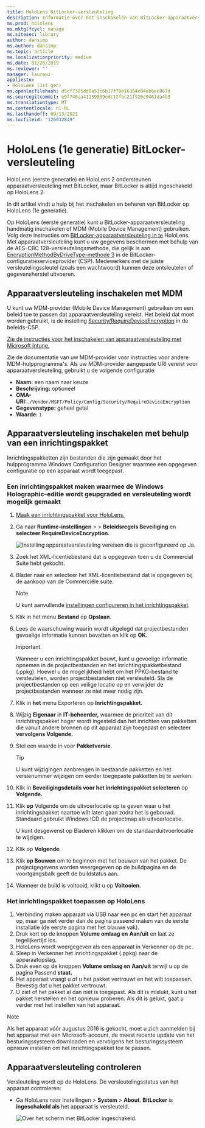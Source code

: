```yaml
---
title: HoloLens BitLocker-versleuteling
description: Informatie over het inschakelen van BitLocker-apparaatversleuteling om bestanden te beveiligen die zijn opgeslagen op HoloLens mixed reality apparaten.
ms.prod: hololens
ms.mktglfcycl: manage
ms.sitesec: library
author: dansimp
ms.author: dansimp
ms.topic: article
ms.localizationpriority: medium
ms.date: 01/26/2019
ms.reviewer: ''
manager: laurawi
appliesto:
- HoloLens (1st gen)
ms.openlocfilehash: d5cf7385dd0a53c6b17f79e16364e84ab6ec867d
ms.sourcegitcommit: e9f746aa41139859edc12fbc21f926c9461da4b3
ms.translationtype: MT
ms.contentlocale: nl-NL
ms.lasthandoff: 09/13/2021
ms.locfileid: "126032849"
---
```

# <a name="hololens-1st-gen-bitlocker-encryption"></a>HoloLens (1e generatie) BitLocker-versleuteling

HoloLens (eerste generatie) en HoloLens 2 ondersteunen apparaatversleuteling met BitLocker, maar BitLocker is altijd ingeschakeld op HoloLens 2.

In dit artikel vindt u hulp bij het inschakelen en beheren van BitLocker op HoloLens (1e generatie).

Op HoloLens (eerste generatie) kunt u BitLocker-apparaatversleuteling handmatig inschakelen of MDM (Mobile Device Management) gebruiken. Volg deze instructies om [BitLocker-apparaatversleuteling in te](/windows/security/information-protection/bitlocker/bitlocker-device-encryption-overview-windows-10#bitlocker-device-encryption) HoloLens. Met apparaatversleuteling kunt u uw gegevens beschermen met behulp van de AES-CBC 128-versleutelingsmethode, die gelijk is aan [EncryptionMethodByDriveType-methode 3](/windows/client-management/mdm/bitlocker-csp#encryptionmethodbydrivetype) in de BitLocker-configuratieserviceprovider (CSP). Medewerkers met de juiste versleutelingssleutel (zoals een wachtwoord) kunnen deze ontsleutelen of gegevensherstel uitvoeren.

## <a name="enable-device-encryption-using-mdm"></a>Apparaatversleuteling inschakelen met MDM

U kunt uw MDM-provider (Mobile Device Management) gebruiken om een beleid toe te passen dat apparaatversleuteling vereist. Het beleid dat moet worden gebruikt, is de instelling [Security/RequireDeviceEncryption](/windows/client-management/mdm/policy-csp-security#security-requiredeviceencryption) in de beleids-CSP.

[Zie de instructies voor het inschakelen van apparaatversleuteling met Microsoft Intune.](/intune/compliance-policy-create-windows#windows-holographic-for-business)

Zie de documentatie van uw MDM-provider voor instructies voor andere MDM-hulpprogramma's. Als uw MDM-provider aangepaste URI vereist voor apparaatversleuteling, gebruikt u de volgende configuratie:

- **Naam:** een naam naar keuze
- **Beschrijving:** optioneel
- **OMA-URI:**`./Vendor/MSFT/Policy/Config/Security/RequireDeviceEncryption`
- **Gegevenstype:** geheel getal
- **Waarde**: `1`

## <a name="enable-device-encryption-using-a-provisioning-package"></a>Apparaatversleuteling inschakelen met behulp van een inrichtingspakket

Inrichtingspakketten zijn bestanden die zijn gemaakt door het hulpprogramma Windows Configuration Designer waarmee een opgegeven configuratie op een apparaat wordt toegepast. 

### <a name="create-a-provisioning-package-that-upgrades-the-windows-holographic-edition-and-enables-encryption"></a>Een inrichtingspakket maken waarmee de Windows Holographic-editie wordt geupgraded en versleuteling wordt mogelijk gemaakt

1. [Maak een inrichtingspakket voor HoloLens.](hololens-provisioning.md)
1. Ga naar **Runtime-instellingen**  >    >  **Beleidsregels Beveiliging** en **selecteer RequireDeviceEncryption**.

    ![Instelling apparaatversleuteling vereisen die is geconfigureerd op Ja.](images/device-encryption.png)

1. Zoek het XML-licentiebestand dat is opgegeven toen u de Commercial Suite hebt gekocht.

1. Blader naar en selecteer het XML-licentiebestand dat is opgegeven bij de aankoop van de Commerciële suite.
    > [!NOTE]
    > U kunt aanvullende [instellingen configureren in het inrichtingspakket](hololens-provisioning.md).

1. Klik in het menu **Bestand** op **Opslaan**. 

1. Lees de waarschuwing waarin wordt uitgelegd dat projectbestanden gevoelige informatie kunnen bevatten en klik op **OK.**

    > [!IMPORTANT]
    > Wanneer u een inrichtingspakket bouwt, kunt u gevoelige informatie opnemen in de projectbestanden en het inrichtingspakketbestand (.ppkg). Hoewel u de mogelijkheid hebt om het PPKG-bestand te versleutelen, worden projectbestanden niet versleuteld. Sla de projectbestanden op een veilige locatie op en verwijder de projectbestanden wanneer ze niet meer nodig zijn.

1. Klik in **het** menu Exporteren op **Inrichtingspakket.**
1. Wijzig **Eigenaar** in **IT-beheerder,** waarmee de prioriteit van dit inrichtingspakket hoger wordt ingesteld dan het inrichten van pakketten die vanuit andere bronnen op dit apparaat zijn toegepast en selecteer **vervolgens Volgende.**
1. Stel een waarde in voor **Pakketversie**.

    > [!TIP]
    > U kunt wijzigingen aanbrengen in bestaande pakketten en het versienummer wijzigen om eerder toegepaste pakketten bij te werken.

1. Klik in **Beveiligingsdetails voor het inrichtingspakket selecteren** op **Volgende.**
1. Klik **op** Volgende om de uitvoerlocatie op te geven waar u het inrichtingspakket naartoe wilt laten gaan zodra het is gebouwd. Standaard gebruikt Windows ICD de projectmap als uitvoerlocatie.

    U kunt desgewenst op Bladeren klikken om de standaarduitvoerlocatie te wijzigen.

1. Klik op **Volgende**.
1. Klik **op Bouwen** om te beginnen met het bouwen van het pakket. De projectgegevens worden weergegeven op de buildpagina en de voortgangsbalk geeft de buildstatus aan.
1. Wanneer de build is voltooid, klikt u op **Voltooien.**

### <a name="apply-the-provisioning-package-to-hololens"></a>Het inrichtingspakket toepassen op HoloLens

1. Verbinding maken apparaat via USB naar een pc en start het apparaat  op, maar ga niet verder dan de pagina passend maken van de eerste installatie (de eerste pagina met het blauwe vak).
1. Druk kort op de knoppen **Volume omlaag en** **Aan/uit** en laat ze tegelijkertijd los.
1. HoloLens wordt weergegeven als een apparaat in Verkenner op de pc.
1. Sleep in Verkenner het inrichtingspakket (.ppkg) naar de apparaatopslag.
1. Druk even op de knoppen **Volume omlaag en** **Aan/uit** terwijl u op de pagina Passend **staat.**
1. Het apparaat vraagt u of u het pakket vertrouwt en het wilt toepassen. Bevestig dat u het pakket vertrouwt.
1. U ziet of het pakket al dan niet is toegepast. Als dit is mislukt, kunt u het pakket herstellen en het opnieuw proberen. Als dit is gelukt, gaat u verder met het instellen van het apparaat.

> [!NOTE]
> Als het apparaat vóór augustus 2016 is gekocht, moet u zich aanmelden bij het apparaat met een Microsoft-account, de meest recente update van het besturingssysteem downloaden en vervolgens het besturingssysteem opnieuw instellen om het inrichtingspakket toe te passen.

## <a name="verify-device-encryption"></a>Apparaatversleuteling controleren

Versleuteling wordt op de HoloLens. De versleutelingsstatus van het apparaat controleren:

- Ga HoloLens naar Instellingen   >  **System**  >  **About**. **BitLocker** is **ingeschakeld als** het apparaat is versleuteld. 

    ![Over het scherm met BitLocker ingeschakeld.](images/about-encryption.png)
